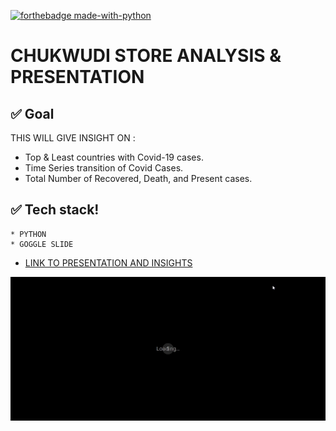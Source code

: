 [![forthebadge made-with-python](http://ForTheBadge.com/images/badges/made-with-python.svg)](https://www.python.org/)

# CHUKWUDI STORE ANALYSIS & PRESENTATION

## ✅ Goal


THIS WILL GIVE INSIGHT ON :

* Top & Least countries with Covid-19 cases.
* Time Series transition of Covid Cases.
* Total Number of Recovered, Death, and Present cases.


## ✅ Tech stack!
	* PYTHON
    * GOGGLE SLIDE

* [LINK TO PRESENTATION AND INSIGHTS](https://docs.google.com/presentation/d/17dqXXJa0k7jSPV0vNnqGsjjNfzMHg9C_n9ZQvgsdWr8/edit#slide=id.gc913e74879_0_1310)



![](https://github.com/Gift-Ojeabulu/CHUKWUDI-STORE-ANALYSIS/blob/main/CHUKWUDI%20STORE%20PRESENTATION%20-%20Google%20Slides.gif)


